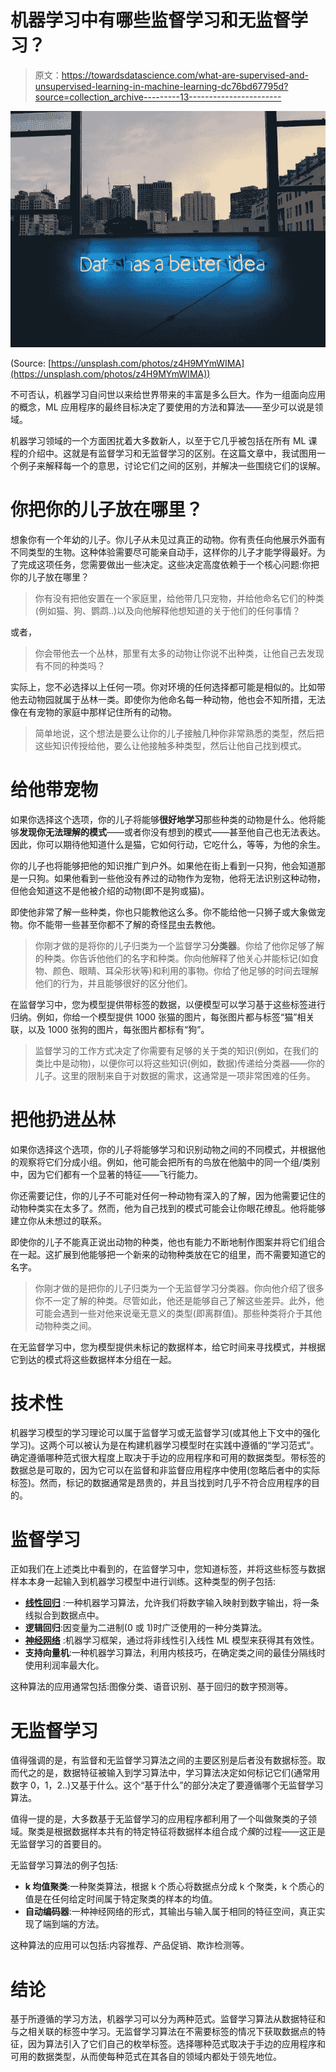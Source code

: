 # 机器学习中有哪些监督学习和无监督学习？

> 原文：<https://towardsdatascience.com/what-are-supervised-and-unsupervised-learning-in-machine-learning-dc76bd67795d?source=collection_archive---------13----------------------->

![](img/25f805e89e3ccfcff1886215c0ea03c9.png)

(Source: [https://unsplash.com/photos/z4H9MYmWIMA](https://unsplash.com/photos/z4H9MYmWIMA))

不可否认，机器学习自问世以来给世界带来的丰富是多么巨大。作为一组面向应用的概念，ML 应用程序的最终目标决定了要使用的方法和算法——至少可以说是领域。

机器学习领域的一个方面困扰着大多数新人，以至于它几乎被包括在所有 ML 课程的介绍中。这就是有监督学习和无监督学习的区别。在这篇文章中，我试图用一个例子来解释每一个的意思，讨论它们之间的区别，并解决一些围绕它们的误解。

# 你把你的儿子放在哪里？

想象你有一个年幼的儿子。你儿子从未见过真正的动物。你有责任向他展示外面有不同类型的生物。这种体验需要尽可能亲自动手，这样你的儿子才能学得最好。为了完成这项任务，您需要做出一些决定。这些决定高度依赖于一个核心问题:你把你的儿子放在哪里？

> 你有没有把他安置在一个家庭里，给他带几只宠物，并给他命名它们的种类(例如猫、狗、鹦鹉..)以及向他解释他想知道的关于他们的任何事情？

或者，

> 你会带他去一个丛林，那里有太多的动物让你说不出种类，让他自己去发现有不同的种类吗？

实际上，您不必选择以上任何一项。你对环境的任何选择都可能是相似的。比如带他去动物园就属于丛林一类。即使你为他命名每一种动物，他也会不知所措，无法像在有宠物的家庭中那样记住所有的动物。

> 简单地说，这个想法是要么让你的儿子接触几种你非常熟悉的类型，然后把这些知识传授给他，要么让他接触多种类型，然后让他自己找到模式。

# 给他带宠物

如果你选择这个选项，你的儿子将能够**很好地学习**那些种类的动物是什么。他将能够**发现你无法理解的模式**——或者你没有想到的模式——甚至他自己也无法表达。因此，你可以期待他知道什么是猫，它如何行动，它吃什么，等等，为他的余生。

你的儿子也将能够把他的知识推广到户外。如果他在街上看到一只狗，他会知道那是一只狗。如果他看到一些他没有养过的动物作为宠物，他将无法识别这种动物，但他会知道这不是他被介绍的动物(即不是狗或猫)。

即使他非常了解一些种类，你也只能教他这么多。你不能给他一只狮子或大象做宠物。你不能带一些甚至你都不了解的奇怪昆虫去教他。

> 你刚才做的是将你的儿子归类为一个监督学习**分类器**。你给了他你足够了解的种类。你告诉他他们的名字和种类。你向他解释了他关心并能标记(如食物、颜色、眼睛、耳朵形状等)和利用的事物。你给了他足够的时间去理解他们的行为，并且能够很好的区分他们。

在监督学习中，您为模型提供带标签的数据，以便模型可以学习基于这些标签进行归纳。例如，你给一个模型提供 1000 张猫的图片，每张图片都与标签“猫”相关联，以及 1000 张狗的图片，每张图片都标有“狗”。

> 监督学习的工作方式决定了你需要有足够的关于类的知识(例如，在我们的类比中是动物)，以便你可以将这些知识(例如，数据)传递给分类器——你的儿子。这里的限制来自于对数据的需求，这通常是一项非常困难的任务。

# 把他扔进丛林

如果你选择这个选项，你的儿子将能够学习和识别动物之间的不同模式，并根据他的观察将它们分成小组。例如，他可能会把所有的鸟放在他脑中的同一个组/类别中，因为它们都有一个显著的特征——飞行能力。

你还需要记住，你的儿子不可能对任何一种动物有深入的了解，因为他需要记住的动物种类实在太多了。然而，他为自己找到的模式可能会让你眼花缭乱。他将能够建立你从未想过的联系。

即使你的儿子不能真正说出动物的种类，他也有能力不断地制作图案并将它们组合在一起。这扩展到他能够把一个新来的动物种类放在它的组里，而不需要知道它的名字。

> 你刚才做的是把你的儿子归类为一个无监督学习分类器。你向他介绍了很多你不一定了解的种类。尽管如此，他还是能够自己了解这些差异。此外，他可能会遇到一些对他来说毫无意义的类型(即离群值)。那些种类将介于其他动物种类之间。

在无监督学习中，您为模型提供未标记的数据样本，给它时间来寻找模式，并根据它到达的模式将这些数据样本分组在一起。

# 技术性

机器学习模型的学习理论可以属于监督学习或无监督学习(或其他上下文中的强化学习)。这两个可以被认为是在构建机器学习模型时在实践中遵循的“学习范式”。确定遵循哪种范式很大程度上取决于手边的应用程序和可用的数据类型。带标签的数据总是可取的，因为它可以在监督和非监督应用程序中使用(忽略后者中的实际标签)。然而，标记的数据通常是昂贵的，并且当找到时几乎不符合应用程序的目的。

# 监督学习

正如我们在上述类比中看到的，在监督学习中，您知道标签，并将这些标签与数据样本本身一起输入到机器学习模型中进行训练。这种类型的例子包括:

*   [**线性回归**](/how-does-linear-regression-actually-work-3297021970dd) :一种机器学习算法，允许我们将数字输入映射到数字输出，将一条线拟合到数据点中。
*   **逻辑回归**:因变量为二进制(0 或 1)时广泛使用的一种分类算法。
*   [**神经网络**](https://medium.com/datadriveninvestor/what-are-artificial-neural-networks-really-ceb3108d0888) :机器学习框架，通过将非线性引入线性 ML 模型来获得其有效性。
*   **支持向量机**:一种机器学习算法，利用内核技巧，在确定类之间的最佳分隔线时使用利润率最大化。

这种算法的应用通常包括:图像分类、语音识别、基于回归的数字预测等。

# 无监督学习

值得强调的是，有监督和无监督学习算法之间的主要区别是后者没有数据标签。取而代之的是，数据特征被输入到学习算法中，学习算法决定如何标记它们(通常用数字 0，1，2..)又基于什么。这个“基于什么”的部分决定了要遵循哪个无监督学习算法。

值得一提的是，大多数基于无监督学习的应用程序都利用了一个叫做聚类的子领域。聚类是根据数据样本共有的特定特征将数据样本组合成*个簇*的过程——这正是无监督学习的首要目的。

无监督学习算法的例子包括:

*   **k 均值聚类**:一种聚类算法，根据 k 个质心将数据点分成 k 个聚类，k 个质心的值是在任何给定时间属于特定聚类的样本的均值。
*   **自动编码器**:一种神经网络的形式，其输出与输入属于相同的特征空间，真正实现了端到端的方法。

这种算法的应用可以包括:内容推荐、产品促销、欺诈检测等。

# 结论

基于所遵循的学习方法，机器学习可以分为两种范式。监督学习算法从数据特征和与之相关联的标签中学习。无监督学习算法在不需要标签的情况下获取数据点的特征，因为算法引入了它们自己的枚举标签。选择哪种范式取决于手边的应用程序和可用的数据类型，从而使每种范式在其各自的领域内都处于领先地位。